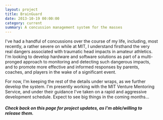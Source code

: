 ```yaml
---
layout: project
title: BrainGuard
date: 2013-10-19 00:00:00
category: current
summary: A concussion management system for the masses
---
```


I've had a handful of concussions over the course of my life, including, most recently, a rather severe on while at MIT, I understand firsthand the very real dangers associated with traumatic head impacts in amateur athletics. I'm looking to develop hardware and software solutions as part of a multi-pronged approach to monitoring and detecting such dangerous impacts, and to promote more effective and informed responses by parents, coaches, and players in the wake of a significant event.

For now, I'm keeping the rest of the details under wraps, as we further develop the system. I'm presently working with the MIT Venture Mentoring Service, and under their guidance I've taken on a rapid and aggressive development schedule. Expect to see big things in the coming months...

<div class="ruler">
</div>

<a href="/assets/brainguard/01.png">
    <div class="picwrapper" style="background-image:url('/assets/brainguard/01.png');">
    </div>
</a>

##### Check back on this page for project updates, as I'm able/willing to release them.